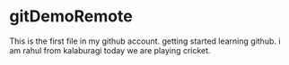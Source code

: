 # gitDemoRemote
This is the first file in my github account.
getting started learning github.
i am rahul from kalaburagi
today we are playing cricket.